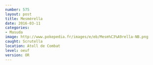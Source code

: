 ```yaml
---
number: 575
layout: post
title: Mesmérella
date: 2016-03-11
categories:
- Masuda
image: http://www.pokepedia.fr/images/e/eb/Mesm%C3%A9rella-NB.png
caught: Scrutella
location: Atoll de Combat
level: oeuf
version: OR
---
```


